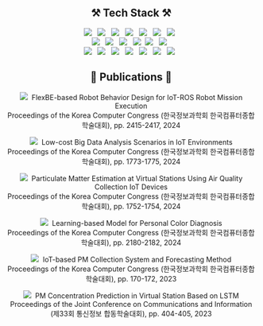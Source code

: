 <h2 align="center"><b>⚒️ Tech Stack ⚒️</b></h2>
<p align="center">
    <img src="https://img.shields.io/badge/Tensorflow-FF6F00?style=flat-square&logo=tensorflow&logoColor=white"/></a> &nbsp 
    <img src="https://img.shields.io/badge/Keras-D00000?style=flat-square&logo=keras&logoColor=white"/></a> &nbsp 
    <img src="https://img.shields.io/badge/PyTorch-EE4C2C?style=flat-square&logo=pytorch&logoColor=white"/></a> &nbsp 
    <img src="https://img.shields.io/badge/scikitlearn-F7931E?style=flat-square&logo=scikit-learn&logoColor=white"/></a> &nbsp 
    <img src="https://img.shields.io/badge/SciPy-8CAAE6?style=flat-square&logo=scipy&logoColor=white"/></a> &nbsp 
    <img src="https://img.shields.io/badge/NumPy-013243?style=flat-square&logo=NumPy&logoColor=white"/></a> &nbsp 
    <img src="https://img.shields.io/badge/pandas-150458?style=flat-square&logo=pandas&logoColor=white"/></a> &nbsp 
    <br> 
    <img src="https://img.shields.io/badge/OpenCV-5C3EE8?style=flat-square&logo=OpenCV&logoColor=white"/></a> &nbsp
    <img src="https://img.shields.io/badge/Jupyter-F37626?style=flat-square&logo=Jupyter&logoColor=white"/></a> &nbsp 
    <img src="https://img.shields.io/badge/Anaconda-44A833?style=flat-square&logo=Anaconda&logoColor=white"/></a> &nbsp 
    <img src="https://img.shields.io/badge/Linux-FCC624?style=flat-square&logo=Linux&logoColor=white"/></a>&nbsp
    <img src="https://img.shields.io/badge/Overleaf-47A141?style=flat-square&logo=Overleaf&logoColor=white"/></a> &nbsp
    <img src="https://img.shields.io/badge/Google Colab-F9AB00?style=flat-square&logo=google-colab&logoColor=white"/></a> &nbsp 
    <br>
    <img src="https://img.shields.io/badge/RaspberryPi-C51A4A?style=flat-square&logo=Raspberry-Pi&logoColor=white"/></a> &nbsp 
    <img src="https://img.shields.io/badge/Arduino-00979D?style=flat-square&logo=Arduino&logoColor=white"/></a> &nbsp
    <img src="https://img.shields.io/badge/Mobius IoT Platform-007396?style=flat-square&logoColor=white"/></a> &nbsp
    <img src="https://img.shields.io/badge/Github-181717?style=flat-square&logo=github&logoColor=white"/></a> &nbsp
    <img src="https://img.shields.io/badge/Python-3766AB?style=flat-square&logo=Python&logoColor=white"/></a> &nbsp
    <img src="https://img.shields.io/badge/JAVA-007396?style=flat-square&logo=Java&logoColor=white"/></a> &nbsp
    <img src="https://img.shields.io/badge/C++-00599C?style=flat-square&logo=cplusplus&logoColor=white"/></a> &nbsp
</p>
<h2 align="center"><b>📝 Publications 📝</b></h2>
<p align="center"><a href="https://www.dbpia.co.kr/journal/articleDetail?nodeId=NODE11862555"><img src="https://img.shields.io/badge/Paper 2-00629B?style=flat-square&logo=Word&logoColor=white"/></a>&nbsp FlexBE-based Robot Behavior Design for IoT-ROS Robot Mission Execution</br>Proceedings of the Korea Computer Congress (한국정보과학회 한국컴퓨터종합학술대회), pp. 2415-2417, 2024</p>
<p align="center"><a href="https://www.dbpia.co.kr/journal/articleDetail?nodeId=NODE11862340"><img src="https://img.shields.io/badge/Paper 2-00629B?style=flat-square&logo=Word&logoColor=white"/></a>&nbsp Low-cost Big Data Analysis Scenarios in IoT Environments</br>Proceedings of the Korea Computer Congress (한국정보과학회 한국컴퓨터종합학술대회), pp. 1773-1775, 2024</p>
<p align="center"><a href="https://www.dbpia.co.kr/journal/articleDetail?nodeId=NODE11862333"><img src="https://img.shields.io/badge/Paper 2-00629B?style=flat-square&logo=Word&logoColor=white"/></a>&nbsp Particulate Matter Estimation at Virtual Stations Using Air Quality Collection IoT Devices</br>Proceedings of the Korea Computer Congress (한국정보과학회 한국컴퓨터종합학술대회), pp. 1752-1754, 2024</p>
<p align="center"><a href="https://www.dbpia.co.kr/journal/articleDetail?nodeId=NODE11862476"><img src="https://img.shields.io/badge/Paper 2-00629B?style=flat-square&logo=Word&logoColor=white"/></a>&nbsp Learning-based Model for Personal Color Diagnosis</br>Proceedings of the Korea Computer Congress (한국정보과학회 한국컴퓨터종합학술대회), pp. 2180-2182, 2024</p>
<p align="center"><a href="https://www.dbpia.co.kr/Journal/articleDetail?nodeId=NODE11487974"><img src="https://img.shields.io/badge/Paper 2-00629B?style=flat-square&logo=Word&logoColor=white"/></a>&nbsp IoT-based PM Collection System and Forecasting Method</br>Proceedings of the Korea Computer Congress (한국정보과학회 한국컴퓨터종합학술대회), pp. 170-172, 2023</p>
<p align="center"><img src="https://img.shields.io/badge/Paper 1-00629B?style=flat-square&logo=Word&logoColor=white"/></a>&nbsp PM Concentration Prediction in Virtual Station Based on LSTM</br>Proceedings of the Joint Conference on Communications and Information (제33회 통신정보 합동학술대회), pp. 404-405, 2023</p>
